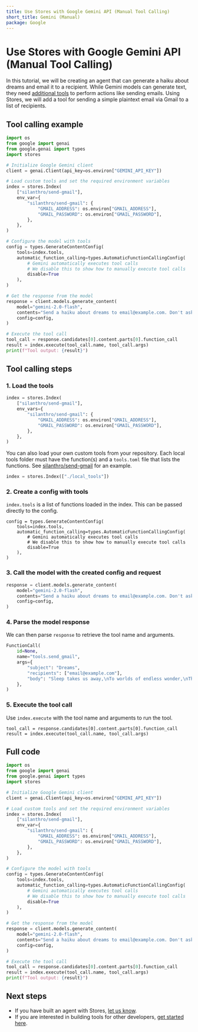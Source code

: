 ```yaml
---
title: Use Stores with Google Gemini API (Manual Tool Calling)
short_title: Gemini (Manual)
package: Google
---
```


# Use Stores with Google Gemini API (Manual Tool Calling)

In this tutorial, we will be creating an agent that can generate a haiku about dreams and email it to a recipient. While Gemini models can generate text, they need [additional tools](https://ai.google.dev/gemini-api/docs/function-calling) to perform actions like sending emails. Using Stores, we will add a tool for sending a simple plaintext email via Gmail to a list of recipients.

## Tool calling example

```python
import os
from google import genai
from google.genai import types
import stores

# Initialize Google Gemini client
client = genai.Client(api_key=os.environ["GEMINI_API_KEY"])

# Load custom tools and set the required environment variables
index = stores.Index(
    ["silanthro/send-gmail"],
    env_var={
        "silanthro/send-gmail": {
            "GMAIL_ADDRESS": os.environ["GMAIL_ADDRESS"],
            "GMAIL_PASSWORD": os.environ["GMAIL_PASSWORD"],
        },
    },
)

# Configure the model with tools
config = types.GenerateContentConfig(
    tools=index.tools,
    automatic_function_calling=types.AutomaticFunctionCallingConfig(
        # Gemini automatically executes tool calls
        # We disable this to show how to manually execute tool calls
        disable=True
    ),
)

# Get the response from the model
response = client.models.generate_content(
    model="gemini-2.0-flash",
    contents="Send a haiku about dreams to email@example.com. Don't ask questions.",
    config=config,
)

# Execute the tool call
tool_call = response.candidates[0].content.parts[0].function_call
result = index.execute(tool_call.name, tool_call.args)
print(f"Tool output: {result}")
```

## Tool calling steps

### 1. Load the tools

```python
index = stores.Index(
    ["silanthro/send-gmail"],
    env_vars={
        "silanthro/send-gmail": {
            "GMAIL_ADDRESS": os.environ["GMAIL_ADDRESS"],
            "GMAIL_PASSWORD": os.environ["GMAIL_PASSWORD"],
        },
    },
)
```

You can also load your own custom tools from your repository. Each local tools folder must have the function(s) and a `tools.toml` file that lists the functions. See [silanthro/send-gmail](https://github.com/silanthro/send-gmail) for an example.

```python
index = stores.Index(["./local_tools"])
```

### 2. Create a config with tools

`index.tools` is a list of functions loaded in the index. This can be passed directly to the config.

```python{2}
config = types.GenerateContentConfig(
    tools=index.tools,
    automatic_function_calling=types.AutomaticFunctionCallingConfig(
        # Gemini automatically executes tool calls
        # We disable this to show how to manually execute tool calls
        disable=True
    ),
)
```

### 3. Call the model with the created config and request

```python
response = client.models.generate_content(
    model="gemini-2.0-flash",
    contents="Send a haiku about dreams to email@example.com. Don't ask questions.",
    config=config,
)
```

### 4. Parse the model response

We can then parse `response` to retrieve the tool name and arguments.

```python {3-8} [response.candidates[0\\].content.parts[0\\].function_call]
FunctionCall(
    id=None,
    name="tools.send_gmail",
    args={
        "subject": "Dreams",
        "recipients": ["email@example.com"],
        "body": "Sleep takes us away,\nTo worlds of endless wonder,\nThen morning arrives."
    },
)
```

### 5. Execute the tool call

Use `index.execute` with the tool name and arguments to run the tool.

```python{2}
tool_call = response.candidates[0].content.parts[0].function_call
result = index.execute(tool_call.name, tool_call.args)
```

## Full code

```python
import os
from google import genai
from google.genai import types
import stores

# Initialize Google Gemini client
client = genai.Client(api_key=os.environ["GEMINI_API_KEY"])

# Load custom tools and set the required environment variables
index = stores.Index(
    ["silanthro/send-gmail"],
    env_var={
        "silanthro/send-gmail": {
            "GMAIL_ADDRESS": os.environ["GMAIL_ADDRESS"],
            "GMAIL_PASSWORD": os.environ["GMAIL_PASSWORD"],
        },
    },
)

# Configure the model with tools
config = types.GenerateContentConfig(
    tools=index.tools,
    automatic_function_calling=types.AutomaticFunctionCallingConfig(
        # Gemini automatically executes tool calls
        # We disable this to show how to manually execute tool calls
        disable=True
    ),
)

# Get the response from the model
response = client.models.generate_content(
    model="gemini-2.0-flash",
    contents="Send a haiku about dreams to email@example.com. Don't ask questions.",
    config=config,
)

# Execute the tool call
tool_call = response.candidates[0].content.parts[0].function_call
result = index.execute(tool_call.name, tool_call.args)
print(f"Tool output: {result}")
```

## Next steps

- If you have built an agent with Stores, [let us know](http://twitter.com/alfred_lua).
- If you are interested in building tools for other developers, [get started here](/docs/contribute).
